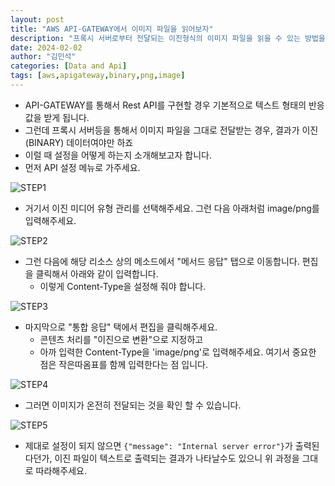 ```yaml
---
layout: post
title: "AWS API-GATEWAY에서 이미지 파일을 읽어보자"
description: "프록시 서버로부터 전달되는 이진형식의 이미지 파일을 읽을 수 있는 방법을 소개합니다"
date: 2024-02-02
author: "김민석"
categories: [Data and Api]
tags: [aws,apigateway,binary,png,image]
---
```

- API-GATEWAY를 통해서 Rest API를 구현할 경우 기본적으로 텍스트 형태의 반응값을 받게 됩니다.
- 그런데 프록시 서버등을 통해서 이미지 파일을 그대로 전달받는 경우, 결과가 이진(BINARY) 데이터여야만 하죠
- 이럴 때 설정을 어떻게 하는지 소개해보고자 합니다.
- 먼저 API 설정 메뉴로 가주세요.

![STEP1](https://reddol18.github.io/dev5min/images/20240202/1.png)

- 거기서 이진 미디어 유형 관리를 선택해주세요. 그런 다음 아래처럼 image/png를 입력해주세요.

![STEP2](https://reddol18.github.io/dev5min/images/20240202/2.png)

- 그런 다음에 해당 리소스 상의 메소드에서 "메서드 응답" 탭으로 이동합니다. 편집을 클릭해서 아래와 같이 입력합니다.
  - 이렇게 Content-Type을 설정해 줘야 합니다.

![STEP3](https://reddol18.github.io/dev5min/images/20240202/3.png)

- 마지막으로 "통합 응답" 택에서 편집을 클릭해주세요.
  - 콘텐츠 처리를 "이진으로 변환"으로 지정하고
  - 아까 입력한 Content-Type을 'image/png'로 입력해주세요. 여기서 중요한 점은 작은따옴표를 함께 입력한다는 점 입니다.

![STEP4](https://reddol18.github.io/dev5min/images/20240202/4.png)

- 그러면 이미지가 온전히 전달되는 것을 확인 할 수 있습니다.

![STEP5](https://reddol18.github.io/dev5min/images/20240202/5.png)

- 제대로 설정이 되지 않으면 `{"message": "Internal server error"}`가 출력된다던가, 이진 파일이 텍스트로 출력되는 결과가 나타날수도 있으니 위 과정을 그대로 따라해주세요.